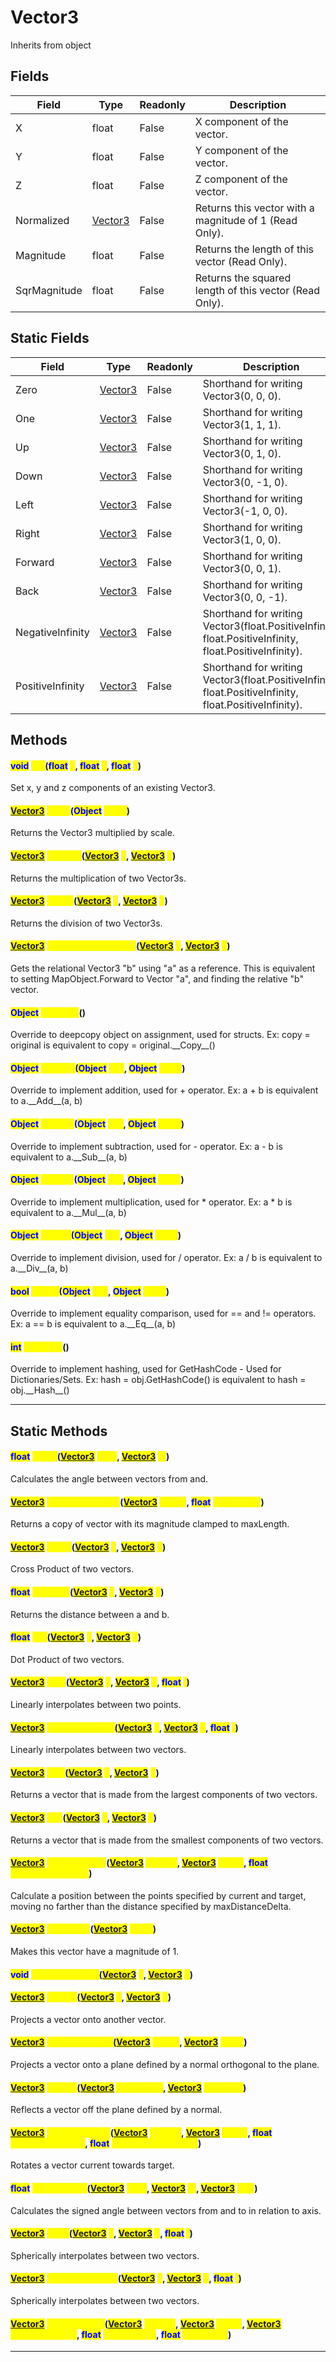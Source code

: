 # Vector3
Inherits from object
## Fields
|Field|Type|Readonly|Description|
|---|---|---|---|
|X|float|False|X component of the vector.|
|Y|float|False|Y component of the vector.|
|Z|float|False|Z component of the vector.|
|Normalized|[Vector3](../objects/Vector3.md)|False|Returns this vector with a magnitude of 1 (Read Only).|
|Magnitude|float|False|Returns the length of this vector (Read Only).|
|SqrMagnitude|float|False|Returns the squared length of this vector (Read Only).|
## Static Fields
|Field|Type|Readonly|Description|
|---|---|---|---|
|Zero|[Vector3](../objects/Vector3.md)|False|Shorthand for writing Vector3(0, 0, 0).|
|One|[Vector3](../objects/Vector3.md)|False|Shorthand for writing Vector3(1, 1, 1).|
|Up|[Vector3](../objects/Vector3.md)|False|Shorthand for writing Vector3(0, 1, 0).|
|Down|[Vector3](../objects/Vector3.md)|False|Shorthand for writing Vector3(0, -1, 0).|
|Left|[Vector3](../objects/Vector3.md)|False|Shorthand for writing Vector3(-1, 0, 0).|
|Right|[Vector3](../objects/Vector3.md)|False|Shorthand for writing Vector3(1, 0, 0).|
|Forward|[Vector3](../objects/Vector3.md)|False|Shorthand for writing Vector3(0, 0, 1).|
|Back|[Vector3](../objects/Vector3.md)|False|Shorthand for writing Vector3(0, 0, -1).|
|NegativeInfinity|[Vector3](../objects/Vector3.md)|False|Shorthand for writing Vector3(float.PositiveInfinity, float.PositiveInfinity, float.PositiveInfinity).|
|PositiveInfinity|[Vector3](../objects/Vector3.md)|False|Shorthand for writing Vector3(float.PositiveInfinity, float.PositiveInfinity, float.PositiveInfinity).|
## Methods
#### <mark style="color:blue;">void</mark> <mark style="color:yellow;">Set</mark>(<mark style="color:blue;">float</mark> <mark style="color:yellow;">x</mark>, <mark style="color:blue;">float</mark> <mark style="color:yellow;">y</mark>, <mark style="color:blue;">float</mark> <mark style="color:yellow;">z</mark>)
Set x, y and z components of an existing Vector3.
#### <mark style="color:blue;">[Vector3](../objects/Vector3.md)</mark> <mark style="color:yellow;">Scale</mark>(<mark style="color:blue;">Object</mark> <mark style="color:yellow;">scale</mark>)
Returns the Vector3 multiplied by scale.
#### <mark style="color:blue;">[Vector3](../objects/Vector3.md)</mark> <mark style="color:yellow;">Multiply</mark>(<mark style="color:blue;">[Vector3](../objects/Vector3.md)</mark> <mark style="color:yellow;">a</mark>, <mark style="color:blue;">[Vector3](../objects/Vector3.md)</mark> <mark style="color:yellow;">b</mark>)
Returns the multiplication of two Vector3s.
#### <mark style="color:blue;">[Vector3](../objects/Vector3.md)</mark> <mark style="color:yellow;">Divide</mark>(<mark style="color:blue;">[Vector3](../objects/Vector3.md)</mark> <mark style="color:yellow;">a</mark>, <mark style="color:blue;">[Vector3](../objects/Vector3.md)</mark> <mark style="color:yellow;">b</mark>)
Returns the division of two Vector3s.
#### <mark style="color:blue;">[Vector3](../objects/Vector3.md)</mark> <mark style="color:yellow;">GetRotationDirection</mark>(<mark style="color:blue;">[Vector3](../objects/Vector3.md)</mark> <mark style="color:yellow;">a</mark>, <mark style="color:blue;">[Vector3](../objects/Vector3.md)</mark> <mark style="color:yellow;">b</mark>)
Gets the relational Vector3 "b" using "a" as a reference. This is equivalent to setting MapObject.Forward to Vector "a", and finding the relative "b" vector.
#### <mark style="color:blue;">Object</mark> <mark style="color:yellow;">\_\_Copy\_\_</mark>()
Override to deepcopy object on assignment, used for structs. Ex: copy = original is equivalent to copy = original.\_\_Copy\_\_()
#### <mark style="color:blue;">Object</mark> <mark style="color:yellow;">\_\_Add\_\_</mark>(<mark style="color:blue;">Object</mark> <mark style="color:yellow;">self</mark>, <mark style="color:blue;">Object</mark> <mark style="color:yellow;">other</mark>)
Override to implement addition, used for + operator. Ex: a + b is equivalent to a.\_\_Add\_\_(a, b)
#### <mark style="color:blue;">Object</mark> <mark style="color:yellow;">\_\_Sub\_\_</mark>(<mark style="color:blue;">Object</mark> <mark style="color:yellow;">self</mark>, <mark style="color:blue;">Object</mark> <mark style="color:yellow;">other</mark>)
Override to implement subtraction, used for - operator. Ex: a - b is equivalent to a.\_\_Sub\_\_(a, b)
#### <mark style="color:blue;">Object</mark> <mark style="color:yellow;">\_\_Mul\_\_</mark>(<mark style="color:blue;">Object</mark> <mark style="color:yellow;">self</mark>, <mark style="color:blue;">Object</mark> <mark style="color:yellow;">other</mark>)
Override to implement multiplication, used for * operator. Ex: a * b is equivalent to a.\_\_Mul\_\_(a, b)
#### <mark style="color:blue;">Object</mark> <mark style="color:yellow;">\_\_Div\_\_</mark>(<mark style="color:blue;">Object</mark> <mark style="color:yellow;">self</mark>, <mark style="color:blue;">Object</mark> <mark style="color:yellow;">other</mark>)
Override to implement division, used for / operator. Ex: a / b is equivalent to a.\_\_Div\_\_(a, b)
#### <mark style="color:blue;">bool</mark> <mark style="color:yellow;">\_\_Eq\_\_</mark>(<mark style="color:blue;">Object</mark> <mark style="color:yellow;">self</mark>, <mark style="color:blue;">Object</mark> <mark style="color:yellow;">other</mark>)
Override to implement equality comparison, used for == and != operators. Ex: a == b is equivalent to a.\_\_Eq\_\_(a, b)
#### <mark style="color:blue;">int</mark> <mark style="color:yellow;">\_\_Hash\_\_</mark>()
Override to implement hashing, used for GetHashCode - Used for Dictionaries/Sets. Ex: hash = obj.GetHashCode() is equivalent to hash = obj.\_\_Hash\_\_()

---

## Static Methods
#### <mark style="color:blue;">float</mark> <mark style="color:yellow;">Angle</mark>(<mark style="color:blue;">[Vector3](../objects/Vector3.md)</mark> <mark style="color:yellow;">from</mark>, <mark style="color:blue;">[Vector3](../objects/Vector3.md)</mark> <mark style="color:yellow;">to</mark>)
Calculates the angle between vectors from and.
#### <mark style="color:blue;">[Vector3](../objects/Vector3.md)</mark> <mark style="color:yellow;">ClampMagnitude</mark>(<mark style="color:blue;">[Vector3](../objects/Vector3.md)</mark> <mark style="color:yellow;">vector</mark>, <mark style="color:blue;">float</mark> <mark style="color:yellow;">maxLength</mark>)
Returns a copy of vector with its magnitude clamped to maxLength.
#### <mark style="color:blue;">[Vector3](../objects/Vector3.md)</mark> <mark style="color:yellow;">Cross</mark>(<mark style="color:blue;">[Vector3](../objects/Vector3.md)</mark> <mark style="color:yellow;">a</mark>, <mark style="color:blue;">[Vector3](../objects/Vector3.md)</mark> <mark style="color:yellow;">b</mark>)
Cross Product of two vectors.
#### <mark style="color:blue;">float</mark> <mark style="color:yellow;">Distance</mark>(<mark style="color:blue;">[Vector3](../objects/Vector3.md)</mark> <mark style="color:yellow;">a</mark>, <mark style="color:blue;">[Vector3](../objects/Vector3.md)</mark> <mark style="color:yellow;">b</mark>)
Returns the distance between a and b.
#### <mark style="color:blue;">float</mark> <mark style="color:yellow;">Dot</mark>(<mark style="color:blue;">[Vector3](../objects/Vector3.md)</mark> <mark style="color:yellow;">a</mark>, <mark style="color:blue;">[Vector3](../objects/Vector3.md)</mark> <mark style="color:yellow;">b</mark>)
Dot Product of two vectors.
#### <mark style="color:blue;">[Vector3](../objects/Vector3.md)</mark> <mark style="color:yellow;">Lerp</mark>(<mark style="color:blue;">[Vector3](../objects/Vector3.md)</mark> <mark style="color:yellow;">a</mark>, <mark style="color:blue;">[Vector3](../objects/Vector3.md)</mark> <mark style="color:yellow;">b</mark>, <mark style="color:blue;">float</mark> <mark style="color:yellow;">t</mark>)
Linearly interpolates between two points.
#### <mark style="color:blue;">[Vector3](../objects/Vector3.md)</mark> <mark style="color:yellow;">LerpUnclamped</mark>(<mark style="color:blue;">[Vector3](../objects/Vector3.md)</mark> <mark style="color:yellow;">a</mark>, <mark style="color:blue;">[Vector3](../objects/Vector3.md)</mark> <mark style="color:yellow;">b</mark>, <mark style="color:blue;">float</mark> <mark style="color:yellow;">t</mark>)
Linearly interpolates between two vectors.
#### <mark style="color:blue;">[Vector3](../objects/Vector3.md)</mark> <mark style="color:yellow;">Max</mark>(<mark style="color:blue;">[Vector3](../objects/Vector3.md)</mark> <mark style="color:yellow;">a</mark>, <mark style="color:blue;">[Vector3](../objects/Vector3.md)</mark> <mark style="color:yellow;">b</mark>)
Returns a vector that is made from the largest components of two vectors.
#### <mark style="color:blue;">[Vector3](../objects/Vector3.md)</mark> <mark style="color:yellow;">Min</mark>(<mark style="color:blue;">[Vector3](../objects/Vector3.md)</mark> <mark style="color:yellow;">a</mark>, <mark style="color:blue;">[Vector3](../objects/Vector3.md)</mark> <mark style="color:yellow;">b</mark>)
Returns a vector that is made from the smallest components of two vectors.
#### <mark style="color:blue;">[Vector3](../objects/Vector3.md)</mark> <mark style="color:yellow;">MoveTowards</mark>(<mark style="color:blue;">[Vector3](../objects/Vector3.md)</mark> <mark style="color:yellow;">current</mark>, <mark style="color:blue;">[Vector3](../objects/Vector3.md)</mark> <mark style="color:yellow;">target</mark>, <mark style="color:blue;">float</mark> <mark style="color:yellow;">maxDistanceDelta</mark>)
Calculate a position between the points specified by current and target, moving no farther than the distance specified by maxDistanceDelta.
#### <mark style="color:blue;">[Vector3](../objects/Vector3.md)</mark> <mark style="color:yellow;">Normalize</mark>(<mark style="color:blue;">[Vector3](../objects/Vector3.md)</mark> <mark style="color:yellow;">value</mark>)
Makes this vector have a magnitude of 1.
#### <mark style="color:blue;">void</mark> <mark style="color:yellow;">OrthoNormalize</mark>(<mark style="color:blue;">[Vector3](../objects/Vector3.md)</mark> <mark style="color:yellow;">a</mark>, <mark style="color:blue;">[Vector3](../objects/Vector3.md)</mark> <mark style="color:yellow;">b</mark>)

#### <mark style="color:blue;">[Vector3](../objects/Vector3.md)</mark> <mark style="color:yellow;">Project</mark>(<mark style="color:blue;">[Vector3](../objects/Vector3.md)</mark> <mark style="color:yellow;">a</mark>, <mark style="color:blue;">[Vector3](../objects/Vector3.md)</mark> <mark style="color:yellow;">b</mark>)
Projects a vector onto another vector.
#### <mark style="color:blue;">[Vector3](../objects/Vector3.md)</mark> <mark style="color:yellow;">ProjectOnPlane</mark>(<mark style="color:blue;">[Vector3](../objects/Vector3.md)</mark> <mark style="color:yellow;">vector</mark>, <mark style="color:blue;">[Vector3](../objects/Vector3.md)</mark> <mark style="color:yellow;">plane</mark>)
Projects a vector onto a plane defined by a normal orthogonal to the plane.
#### <mark style="color:blue;">[Vector3](../objects/Vector3.md)</mark> <mark style="color:yellow;">Reflect</mark>(<mark style="color:blue;">[Vector3](../objects/Vector3.md)</mark> <mark style="color:yellow;">inDirection</mark>, <mark style="color:blue;">[Vector3](../objects/Vector3.md)</mark> <mark style="color:yellow;">inNormal</mark>)
Reflects a vector off the plane defined by a normal.
#### <mark style="color:blue;">[Vector3](../objects/Vector3.md)</mark> <mark style="color:yellow;">RotateTowards</mark>(<mark style="color:blue;">[Vector3](../objects/Vector3.md)</mark> <mark style="color:yellow;">current</mark>, <mark style="color:blue;">[Vector3](../objects/Vector3.md)</mark> <mark style="color:yellow;">target</mark>, <mark style="color:blue;">float</mark> <mark style="color:yellow;">maxRadiansDelta</mark>, <mark style="color:blue;">float</mark> <mark style="color:yellow;">maxMagnitudeDelta</mark>)
Rotates a vector current towards target.
#### <mark style="color:blue;">float</mark> <mark style="color:yellow;">SignedAngle</mark>(<mark style="color:blue;">[Vector3](../objects/Vector3.md)</mark> <mark style="color:yellow;">from</mark>, <mark style="color:blue;">[Vector3](../objects/Vector3.md)</mark> <mark style="color:yellow;">to</mark>, <mark style="color:blue;">[Vector3](../objects/Vector3.md)</mark> <mark style="color:yellow;">axis</mark>)
Calculates the signed angle between vectors from and to in relation to axis.
#### <mark style="color:blue;">[Vector3](../objects/Vector3.md)</mark> <mark style="color:yellow;">Slerp</mark>(<mark style="color:blue;">[Vector3](../objects/Vector3.md)</mark> <mark style="color:yellow;">a</mark>, <mark style="color:blue;">[Vector3](../objects/Vector3.md)</mark> <mark style="color:yellow;">b</mark>, <mark style="color:blue;">float</mark> <mark style="color:yellow;">t</mark>)
Spherically interpolates between two vectors.
#### <mark style="color:blue;">[Vector3](../objects/Vector3.md)</mark> <mark style="color:yellow;">SlerpUnclamped</mark>(<mark style="color:blue;">[Vector3](../objects/Vector3.md)</mark> <mark style="color:yellow;">a</mark>, <mark style="color:blue;">[Vector3](../objects/Vector3.md)</mark> <mark style="color:yellow;">b</mark>, <mark style="color:blue;">float</mark> <mark style="color:yellow;">t</mark>)
Spherically interpolates between two vectors.
#### <mark style="color:blue;">[Vector3](../objects/Vector3.md)</mark> <mark style="color:yellow;">SmoothDamp</mark>(<mark style="color:blue;">[Vector3](../objects/Vector3.md)</mark> <mark style="color:yellow;">current</mark>, <mark style="color:blue;">[Vector3](../objects/Vector3.md)</mark> <mark style="color:yellow;">target</mark>, <mark style="color:blue;">[Vector3](../objects/Vector3.md)</mark> <mark style="color:yellow;">currentVelocity</mark>, <mark style="color:blue;">float</mark> <mark style="color:yellow;">smoothTime</mark>, <mark style="color:blue;">float</mark> <mark style="color:yellow;">maxSpeed</mark>)


---

